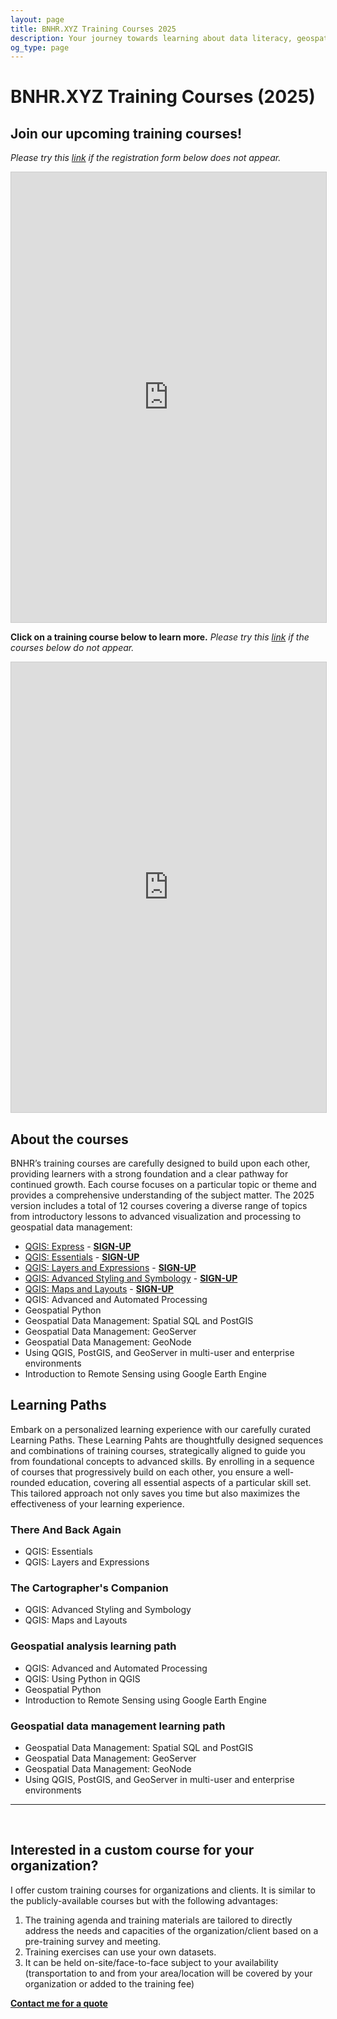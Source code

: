 ```yaml
---
layout: page
title: BNHR.XYZ Training Courses 2025
description: Your journey towards learning about data literacy, geospatial, and free and open source software starts here.
og_type: page
---
```

# BNHR.XYZ Training Courses (2025)

## Join our upcoming training courses!
*Please try this [link](https://airtable.com/appzhDQUZX6UARmum/pagIBMMN3DX9Xg56Z/form) if the registration form below does not appear.*

<iframe class="airtable-embed" src="https://airtable.com/embed/appzhDQUZX6UARmum/pagIBMMN3DX9Xg56Z/form" frameborder="0" onmousewheel="" width="100%" height="720" style="background: transparent; border: 1px solid #ccc;"></iframe>


<br>

**Click on a training course below to learn more.**
*Please try this [link](https://airtable.com/appzhDQUZX6UARmum/3) if the courses below do not appear.*

<iframe class="airtable-embed" src="https://airtable.com/embed/appzhDQUZX6UARmum/shrS6PqO8j22tDPh4?viewControls=on" frameborder="0" onmousewheel="" width="100%" height="720" style="background: transparent; border: 1px solid #ccc;"></iframe>

<br>


## About the courses

BNHR’s training courses are carefully designed to build upon each other, providing learners with a strong foundation and a clear pathway for continued growth. Each course focuses on a particular topic or theme and provides a comprehensive understanding of the subject matter. The 2025 version includes a total of 12 courses covering a diverse range of topics from introductory lessons to advanced visualization and processing to geospatial data management:

- [QGIS: Express]({{site.baseurl}}/courses/2025/qgis-express) - **[SIGN-UP](https://airtable.com/appzhDQUZX6UARmum/paghZ9pjDe4dCrWHs/form)**
- [QGIS: Essentials](https://learn-qgis.bnhr.xyz/essentials/00-about/) - **[SIGN-UP](https://airtable.com/appzhDQUZX6UARmum/pagldvUhiQgGXwdFP/form)**
- [QGIS: Layers and Expressions](https://learn-qgis.bnhr.xyz/layers-and-expressions/00-about/) - **[SIGN-UP](https://airtable.com/appzhDQUZX6UARmum/paghYBtsnAIh2NxGq/form)**
- [QGIS: Advanced Styling and Symbology](https://learn-qgis.bnhr.xyz/advanced-styling-and-symbology/00-about/) - **[SIGN-UP](https://airtable.com/appzhDQUZX6UARmum/pagIBMMN3DX9Xg56Z/form)**
- [QGIS: Maps and Layouts](https://learn-qgis.bnhr.xyz/maps-and-layouts/00-about/) - **[SIGN-UP](https://airtable.com/appzhDQUZX6UARmum/pagIBMMN3DX9Xg56Z/form)**
- QGIS: Advanced and Automated Processing
- Geospatial Python
- Geospatial Data Management: Spatial SQL and PostGIS 
- Geospatial Data Management: GeoServer
- Geospatial Data Management: GeoNode
- Using QGIS, PostGIS, and GeoServer in multi-user and enterprise environments
- Introduction to Remote Sensing using Google Earth Engine


## Learning Paths

Embark on a personalized learning experience with our carefully curated Learning Paths. These Learning Pahts are thoughtfully designed sequences and combinations of training courses, strategically aligned to guide you from foundational concepts to advanced skills. By enrolling in a sequence of courses that progressively build on each other, you ensure a well-rounded education, covering all essential aspects of a particular skill set. This tailored approach not only saves you time but also maximizes the effectiveness of your learning experience.

### There And Back Again
- QGIS: Essentials
- QGIS: Layers and Expressions

### The Cartographer's Companion
- QGIS: Advanced Styling and Symbology
- QGIS: Maps and Layouts

### Geospatial analysis learning path
- QGIS: Advanced and Automated Processing
- QGIS: Using Python in QGIS
- Geospatial Python
- Introduction to Remote Sensing using Google Earth Engine

### Geospatial data management learning path
- Geospatial Data Management: Spatial SQL and PostGIS 
- Geospatial Data Management: GeoServer
- Geospatial Data Management: GeoNode
- Using QGIS, PostGIS, and GeoServer in multi-user and enterprise environments

<hr><br>

## Interested in a custom course for your organization?

I offer custom training courses for organizations and clients.  It is similar to the publicly-available courses but with the following advantages:

1. The training agenda and training materials are tailored to directly address the needs and capacities of the organization/client based on a pre-training survey and meeting.
2. Training exercises can use your own datasets.
3. It can be held on-site/face-to-face subject to your availability (transportation to and from your area/location will be covered by your organization or added to the training fee)

<div class="d-flex justify-content-start py-2"><a
    href="{{site.baseurl}}/#contact"
    target="_blank" class="btn btn-lg bg-success col-sm-12 col-md-6" role="button"
    aria-disabled="true"><strong class="text-white">Contact me for a quote</strong></a>
</div> 

<!-- [Contact me for a quote]({{site.baseurl}}/#contact) -->